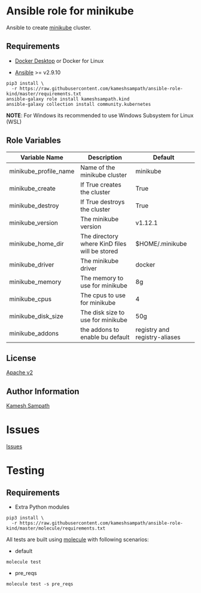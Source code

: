 Ansible role for minikube
=====================

Ansible to create [minikube](https://kind.sigs.k8s.io) cluster. 


Requirements
------------

- [Docker Desktop](https://www.docker.com/products/docker-desktop) or Docker for Linux

- [Ansible](https://ansible.com) >= v2.9.10 

```shell
pip3 install \
  -r https://raw.githubusercontent.com/kameshsampath/ansible-role-kind/master/requirements.txt
ansible-galaxy role install kameshsampath.kind
ansible-galaxy collection install community.kubernetes
```
__NOTE__: For Windows its recommended to use Windows Subsystem for Linux (WSL)

Role Variables
--------------

| Variable Name| Description | Default |
|--|--|--|
| minikube_profile_name| Name of the minikube cluster| minikube |
| minikube_create|  If True creates the cluster | True |
| minikube_destroy| If True destroys the cluster | True |
| minikube_version| The minikube version | v1.12.1 |
| minikube_home_dir| The directory where KinD files will be stored | $HOME/.minikube |
| minikube_driver| The minikube driver | docker|
| minikube_memory| The memory to use for minikube | 8g |
| minikube_cpus| The cpus to use for minikube | 4 |
| minikube_disk_size| The disk size to use for minikube | 50g |
| minikube_addons| the addons to enable bu default | registry and registry-aliases |

License
-------

[Apache v2](https://github.com/kameshsampath/ansible-role-kind/tree/master/LICENSE)

Author Information
------------------

[Kamesh Sampath](mailto:kamesh.sampath@hotmail.com)

Issues
=======

[Issues](https://github.com/kameshsampath/ansible-role-kind/issues)

Testing
=======

Requirements
------------
- Extra Python modules
```shell
pip3 install \
  -r https://raw.githubusercontent.com/kameshsampath/ansible-role-kind/master/molecule/requirements.txt
```

All tests are built using [molecule](https://molecule.readthedocs.io/en/latest/index.html) with following scenarios:

* default 
```shell
molecule test
```
* pre_reqs
```shell
molecule test -s pre_reqs
```
